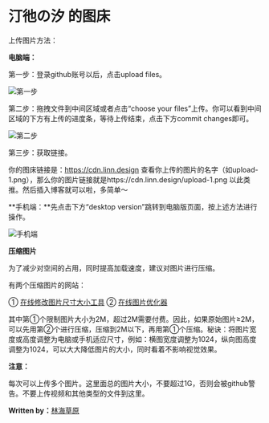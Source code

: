 # 汀彵の汐 的图床

上传图片方法：

**电脑端：**

第一步：登录github账号以后，点击upload files。

![第一步](https://cdn.izznan.cn/blog-images/upload-1.png)

第二步：拖拽文件到中间区域或者点击“choose your files”上传。你可以看到中间区域的下方有上传的进度条，等待上传结束，点击下方commit changes即可。

![第二步](https://cdn.izznan.cn/blog-images/upload-2.png)

第三步：获取链接。

你的图床链接是：https://cdn.linn.design 查看你上传的图片的名字（如upload-1.png），那么你的图片链接就是https://cdn.linn.design/upload-1.png 以此类推。然后插入博客就可以啦，多简单～

**手机端：**先点击下方“desktop version”跳转到电脑版页面，按上述方法进行操作。

![手机端](https://cdn.izznan.cn/blog-images/mobile-version.png)

**压缩图片**

为了减少对空间的占用，同时提高加载速度，建议对图片进行压缩。

有两个压缩图片的网站：

① [在线修改图片尺寸大小工具](https://www.yasuotu.com/size)
② [在线图片优化器](https://imagecompressor.com/zh/)

其中第①个限制图片大小为2M，超过2M需要付费。因此，如果原始图片≥2M，可以先用第②个进行压缩，压缩到2M以下，再用第①个压缩。秘诀：将图片宽度或高度调整为电脑或手机适应尺寸，例如：横图宽度调整为1024，纵向图高度调整为1024，可以大大降低图片的大小，同时看着不影响视觉效果。

**注意：**

每次可以上传多个图片。这里面总的图片大小，不要超过1G，否则会被github警告。不要上传视频和其他类型的文件到这里。


**Written by：**[林海草原](https://linhai1990.com)
